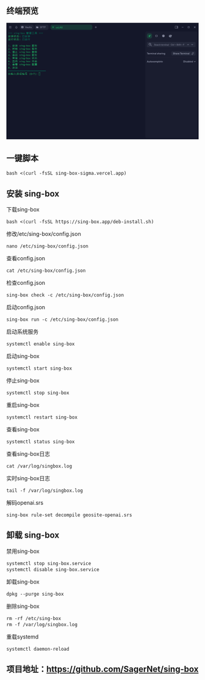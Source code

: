 ## 终端预览

![preview](image.png)

## 一键脚本
```
bash <(curl -fsSL sing-box-sigma.vercel.app)
```
## 安装 sing-box
下载sing-box
```
bash <(curl -fsSL https://sing-box.app/deb-install.sh)
```
修改/etc/sing-box/config.json
```
nano /etc/sing-box/config.json
```
查看config.json
```
cat /etc/sing-box/config.json
```
检查config.json
```
sing-box check -c /etc/sing-box/config.json
```
启动config.json
```
sing-box run -c /etc/sing-box/config.json
```
启动系统服务
```
systemctl enable sing-box
```
启动sing-box
```
systemctl start sing-box
```
停止sing-box
```
systemctl stop sing-box
```
重启sing-box
```
systemctl restart sing-box
```
查看sing-box
```
systemctl status sing-box
```
查看sing-box日志
```
cat /var/log/singbox.log
```
实时sing-box日志
```
tail -f /var/log/singbox.log
```
解码openai.srs
```
sing-box rule-set decompile geosite-openai.srs
```


## 卸载 sing-box
禁用sing-box
```
systemctl stop sing-box.service
systemctl disable sing-box.service
```
卸载sing-box
```
dpkg --purge sing-box
```
删除sing-box
```
rm -rf /etc/sing-box
rm -f /var/log/singbox.log
```
重载systemd
```
systemctl daemon-reload
```

## 项目地址：https://github.com/SagerNet/sing-box
